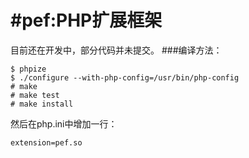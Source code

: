 #pef:PHP扩展框架
=========================================================================
目前还在开发中，部分代码并未提交。
###编译方法：

    $ phpize
    $ ./configure --with-php-config=/usr/bin/php-config
    # make
    # make test
    # make install

然后在php.ini中增加一行：

    extension=pef.so

